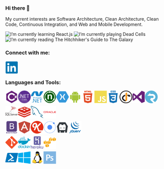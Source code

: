 ### Hi there 👋

My current interests are Software Architecture, Clean Architecture, Clean Code, Continuous Integration, and Web and Mobile Development.

<img alt="I’m currently learning React.js" title="I’m currently learning React.js" src="https://img.shields.io/badge/%F0%9F%8C%B1%20I%E2%80%99m%20currently%20learning-React.js-blue" />

<img alt="I’m currently playing Dead Cells" title="I’m currently playing Dead Cells" src="https://img.shields.io/badge/%F0%9F%8E%AE%20I’m currently playing-Dead Cells on Switch-red" />

<img alt="I’m currently reading The Hitchhiker's Guide to The Galaxy" title="I’m currently reading The Hitchhiker's Guide to The Galaxy" src="https://img.shields.io/badge/%F0%9F%93%95%20I%E2%80%99m%20currently%20reading-The%20Hitchhiker's%20Guide%20to%20The%20Galaxy-%235ebf76" />

<!--
<img alt="I’m currently learning-React.js" title="I’m currently learning-React.js" src="https://img.shields.io/badge/%E2%9A%A1%20Fun%20fact-OK-%235ebf76" />
-->

### Connect with me:

[<img align="left" alt="My Linkedin Profile" title="My Linkedin Profile" width="40px" src="https://raw.githubusercontent.com/dgenezini/dgenezini/master/icons/linkedin-original.svg" />][linkedin]

<br/>
<br/>

### Languages and Tools:

[<img align="left" alt="C#" title="C#" width="40px" src="https://raw.githubusercontent.com/dgenezini/dgenezini/master/icons/csharp-plain.svg" />][linkedin]

[<img align="left" alt=".NET Core" title=".NET Core" width="40px" src="https://raw.githubusercontent.com/dgenezini/dgenezini/master/icons/512px-.NET_Core_Logo.svg.png" />][linkedin]

[<img align="left" alt=".NET" title=".NET" width="40px" src="https://raw.githubusercontent.com/dgenezini/dgenezini/master/icons/dot-net-plain-wordmark.svg" />][linkedin]

[<img align="left" alt="NUnit" title="NUnit" width="40px" src="https://raw.githubusercontent.com/dgenezini/dgenezini/master/icons/nunit.png" />][linkedin]

[<img align="left" alt="Xamarin" title="Xamarin" width="40px" src="https://raw.githubusercontent.com/dgenezini/dgenezini/master/icons/xamarin-282427.png" />][linkedin]

[<img align="left" alt="Android" title="Android" width="40px" src="https://raw.githubusercontent.com/dgenezini/dgenezini/master/icons/android-plain.svg" />][linkedin]

[<img align="left" alt="HTML5" title="HTML5" width="40px" src="https://raw.githubusercontent.com/dgenezini/dgenezini/master/icons/html5-plain-wordmark.svg" />][linkedin]

[<img align="left" alt="Javascript" title="Javascript" width="40px" src="https://raw.githubusercontent.com/dgenezini/dgenezini/master/icons/javascript-plain.svg" />][linkedin]

[<img align="left" alt="CSS3" title="CSS3" width="40px" src="https://raw.githubusercontent.com/dgenezini/dgenezini/master/icons/css3-plain-wordmark.svg" />][linkedin]

[<img align="left" alt="IdentityServer" title="IdentityServer" width="40px" src="https://raw.githubusercontent.com/dgenezini/dgenezini/master/icons/identityserver.png" />][linkedin]

[<img align="left" alt="Visual Studio" title="Visual Studio" width="40px" src="https://raw.githubusercontent.com/dgenezini/dgenezini/master/icons/visualstudio-plain.svg" />][linkedin]

[<img align="left" alt="SignalR" title="SignalR" width="40px" src="https://raw.githubusercontent.com/dgenezini/dgenezini/master/icons/signalr.png" />][linkedin]


<br/>
<br/>

[<img align="left" alt="MS SQL Server" title="MS SQL Server" width="40px" src="https://raw.githubusercontent.com/dgenezini/dgenezini/master/icons/microsoft-sql-server.svg" />][linkedin]

[<img align="left" alt="Redis" title="Redis" width="40px" src="https://raw.githubusercontent.com/dgenezini/dgenezini/master/icons/redis-plain.svg" />][linkedin]

[<img align="left" alt="MySQL" title="MySQL" width="40px" src="https://raw.githubusercontent.com/dgenezini/dgenezini/master/icons/mysql-plain.svg" />][linkedin]

[<img align="left" alt="Oracle" title="Oracle" width="40px" src="https://raw.githubusercontent.com/dgenezini/dgenezini/master/icons/oracle-original.svg" />][linkedin]

<br/>
<br/>

[<img align="left" alt="Bootstrap" title="Bootstrap" width="40px" src="https://raw.githubusercontent.com/dgenezini/dgenezini/master/icons/bootstrap-plain-wordmark.svg" />][linkedin]

[<img align="left" alt="Angular.js" title="Angular.js" width="40px" src="https://raw.githubusercontent.com/dgenezini/dgenezini/master/icons/angularjs-plain.svg" />][linkedin]

[<img align="left" alt="Knockout.js" title="Knockout.js" width="40px" src="https://raw.githubusercontent.com/dgenezini/dgenezini/master/icons/223-2230502_knockout-js-clipart.png" />][linkedin]

[<img align="left" alt="Ionic" title="Ionic" width="40px" src="https://raw.githubusercontent.com/dgenezini/dgenezini/master/icons/ionic-original.svg" />][linkedin]

[<img align="left" alt="Cordova" title="Cordova" width="40px" src="https://raw.githubusercontent.com/dgenezini/dgenezini/master/icons/cordova_logo_dark_gray_large.png" />][linkedin]

[<img align="left" alt="jQuery" title="jQuery" width="40px" src="https://raw.githubusercontent.com/dgenezini/dgenezini/master/icons/jquery-plain-wordmark.svg" />][linkedin]

<br/>
<br/>

[<img align="left" alt="GIT" title="GIT" width="40px" src="https://raw.githubusercontent.com/dgenezini/dgenezini/master/icons/git-plain.svg" />][linkedin]

[<img align="left" alt="Docker" title="Docker" width="40px" src="https://raw.githubusercontent.com/dgenezini/dgenezini/master/icons/docker-plain-wordmark.svg" />][linkedin]

[<img align="left" alt="Heroku" title="Heroku" width="40px" src="https://raw.githubusercontent.com/dgenezini/dgenezini/master/icons/heroku-plain-wordmark.svg" />][linkedin]

[<img align="left" alt="Amazon Web Services" title="Amazon Web Services" width="40px" src="https://raw.githubusercontent.com/dgenezini/dgenezini/master/icons/amazonwebservices-original.svg" />][linkedin]

<br/>
<br/>

[<img align="left" alt="Powershell" title="Powershell" width="40px" src="https://raw.githubusercontent.com/dgenezini/dgenezini/master/icons/powershell_logo-1024x1024.png" />][linkedin]

[<img align="left" alt="Windows" title="Windows" width="40px" src="https://raw.githubusercontent.com/dgenezini/dgenezini/master/icons/windows8-original.svg" />][linkedin]

[<img align="left" alt="Linux" title="Linux" width="40px" src="https://raw.githubusercontent.com/dgenezini/dgenezini/master/icons/linux-plain.svg" />][linkedin]

[<img align="left" alt="Photoshop" title="Photoshop" width="40px" src="https://raw.githubusercontent.com/dgenezini/dgenezini/master/icons/photoshop-plain.svg" />][linkedin]

[linkedin]: https://www.linkedin.com/in/danielgenezini/
